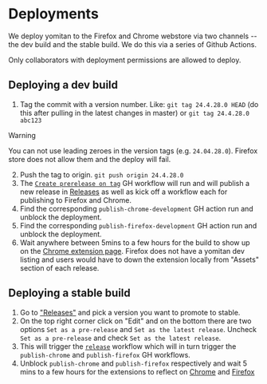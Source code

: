 # Deployments

We deploy yomitan to the Firefox and Chrome webstore via two channels -- the dev build and the stable build. We do this via a series of Github Actions.

Only collaborators with deployment permissions are allowed to deploy.

## Deploying a dev build

1. Tag the commit with a version number. Like: `git tag 24.4.28.0 HEAD` (do this after pulling in the latest changes in master) or `git tag 24.4.28.0 abc123`

> [!WARNING]
> You can not use leading zeroes in the version tags (e.g. `24.04.28.0`). Firefox store does not allow them and the deploy will fail.

2. Push the tag to origin. `git push origin 24.4.28.0`
3. The [`Create prerelease on tag`](https://github.com/yomidevs/yomitan/actions/workflows/create-prerelease-on-tag.yml) GH workflow will run and will publish a new release in [Releases](https://github.com/yomidevs/yomitan/releases) as well as kick off a workflow each for publishing to Firefox and Chrome.
4. Find the corresponding `publish-chrome-development` GH action run and unblock the deployment.
5. Find the corresponding `publish-firefox-development` GH action run and unblock the deployment.
6. Wait anywhere between 5mins to a few hours for the build to show up on the [Chrome extension page](https://chromewebstore.google.com/detail/yomitan-development-build/glnaenfapkkecknnmginabpmgkenenml). Firefox does not have a yomitan dev listing and users would have to down the extension locally from "Assets" section of each release.

## Deploying a stable build

1. Go to ["Releases"](https://github.com/yomidevs/yomitan/releases) and pick a version you want to promote to stable.
2. On the top right corner click on "Edit" and on the bottom there are two options `Set as a pre-release` and `Set as the latest release`. Uncheck `Set as a pre-release` and check `Set as the latest release`.
3. This will trigger the [`release`](https://github.com/yomidevs/yomitan/actions/workflows/release.yml) workflow which will in turn trigger the `publish-chrome` and `publish-firefox` GH workflows.
4. Unblock `publish-chrome` and `publish-firefox` respectively and wait 5 mins to a few hours for the extensions to reflect on [Chrome](https://chromewebstore.google.com/detail/yomitan/likgccmbimhjbgkjambclfkhldnlhbnn) and [Firefox](https://addons.mozilla.org/en-US/firefox/addon/yomitan/)
